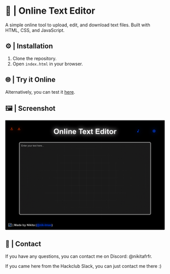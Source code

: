 # 📝 | Online Text Editor

A simple online tool to upload, edit, and download text files. Built with HTML, CSS, and JavaScript.

## ⚙️ | Installation

1. Clone the repository.
2. Open `index.html` in your browser.

## 🌐 | Try it Online

Alternatively, you can test it [here](https://nik-lmao.github.io/small-projects/online-text-editor/).

## 🖼️ | Screenshot

![Screenshot](screenshot.jpeg)

## 💌 | Contact

If you have any questions, you can contact me on Discord: @nikitafrfr.

If you came here from the Hackclub Slack, you can just contact me there :)